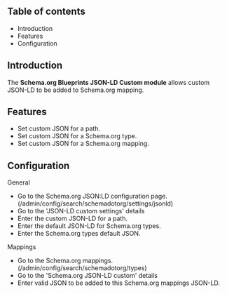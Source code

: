 Table of contents
-----------------

* Introduction
* Features
* Configuration

Introduction
------------

The **Schema.org Blueprints JSON-LD Custom module** allows custom JSON-LD to be 
added to Schema.org mapping.


Features
--------

- Set custom JSON for a path.
- Set custom JSON for a Schema.org type.
- Set custom JSON for a Schema.org mapping.


Configuration
-------------

General

- Go to the Schema.org JSON:LD configuration page.  
  (/admin/config/search/schemadotorg/settings/jsonld)
- Go to the 'JSON-LD custom settings' details
- Enter the custom JSON-LD for a path.
- Enter the default JSON-LD for Schema.org types.
- Enter the Schema.org types default JSON.

Mappings

- Go to the Schema.org mappings.  
  (/admin/config/search/schemadotorg/types)
- Go to the 'Schema.org JSON-LD custom' details
- Enter valid JSON to be added to this Schema.org mappings JSON-LD.
